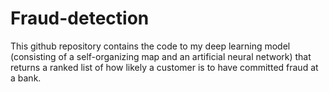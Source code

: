 # Fraud-detection
This github repository contains the code to my deep learning model (consisting of a self-organizing map and an artificial neural network) that returns a ranked list of how likely a customer is to have committed fraud at a bank.
